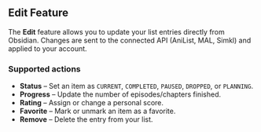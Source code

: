 ## Edit Feature

The **Edit** feature allows you to update your list entries directly from Obsidian. Changes are sent to the connected API (AniList, MAL, Simkl) and applied to your account.

### Supported actions
- **Status** – Set an item as `CURRENT`, `COMPLETED`, `PAUSED`, `DROPPED`, or `PLANNING`.
- **Progress** – Update the number of episodes/chapters finished.
- **Rating** – Assign or change a personal score.
- **Favorite** – Mark or unmark an item as a favorite.
- **Remove** – Delete the entry from your list.